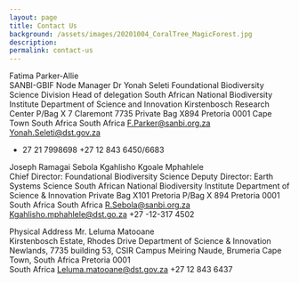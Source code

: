 ```yaml
---
layout: page
title: Contact Us
background: /assets/images/20201004_CoralTree_MagicForest.jpg
description:
permalink: contact-us
---
```

                                                       
         
Fatima Parker-Allie                                             
SANBI-GBIF Node Manager                                 Dr Yonah Seleti
Foundational Biodiversity Science Division              Head of delegation
South African National Biodiversity Institute           Department of Science and Innovation
Kirstenbosch Research Center P/Bag X 7 Claremont 7735   Private Bag X894 Pretoria 0001
Cape Town South Africa                                  South Africa
F.Parker@sanbi.org.za                                   Yonah.Seleti@dst.gov.za
 + 27 21 7998698                                         +27 12 843 6450/6683
                                                
Joseph Ramagai Sebola                                   Kgahlisho Kgoale Mphahlele                                           
 Chief Director: Foundational Biodiversity Science      Deputy Director: Earth Systems Science
 South African National Biodiversity Institute          Department of Science & Innovation
 Private Bag X101 Pretoria                              P/Bag X 894 Pretoria 0001
 South Africa                                           South Africa
 R.Sebola@sanbi.org.za                                  Kgahlisho.mphahlele@dst.go.za
                                                        +27 -12-317 4502
         
Physical Address                                        Mr. Leluma Matooane                                             
Kirstenbosch Estate, Rhodes Drive                       Department of Science & Innovation
Newlands, 7735                                          building 53, CSIR Campus Meiring Naude, Brumeria
Cape Town, South Africa                                 Pretoria 0001             
                                                        South Africa
                                                        Leluma.matooane@dst.gov.za
                                                        +27 12 843 6437
